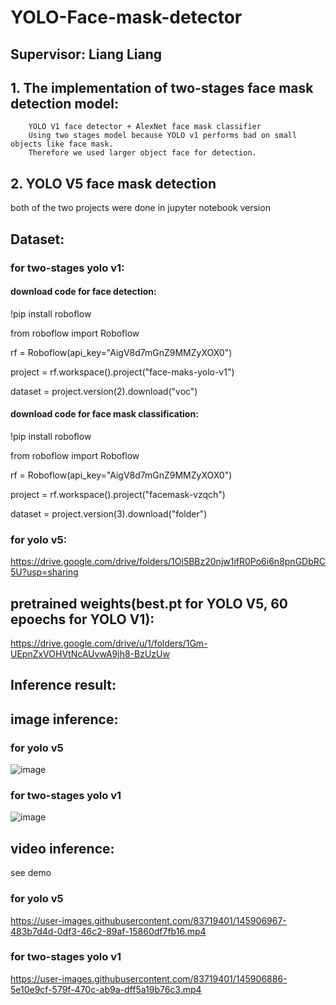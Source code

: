# YOLO-Face-mask-detector 
## Supervisor: Liang Liang
## 1. The implementation of two-stages face mask detection model:
        YOLO V1 face detector + AlexNet face mask classifier
        Using two stages model because YOLO v1 performs bad on small objects like face mask. 
        Therefore we used larger object face for detection.
## 2. YOLO V5 face mask detection
both of the two projects were done in jupyter notebook version
## Dataset:
### for two-stages yolo v1:

#### download code for face detection:
!pip install roboflow

from roboflow import Roboflow

rf = Roboflow(api_key="AigV8d7mGnZ9MMZyXOX0")

project = rf.workspace().project("face-maks-yolo-v1")

dataset = project.version(2).download("voc")

#### download code for face mask classification:
!pip install roboflow

from roboflow import Roboflow

rf = Roboflow(api_key="AigV8d7mGnZ9MMZyXOX0")

project = rf.workspace().project("facemask-vzqch")

dataset = project.version(3).download("folder")

### for yolo v5:
https://drive.google.com/drive/folders/1Ol5BBz20njw1ifR0Po6i6n8pnGDbRC5U?usp=sharing

## pretrained weights(best.pt for YOLO V5, 60 epoechs for YOLO V1):
https://drive.google.com/drive/u/1/folders/1Gm-UEpnZxVOHVtNcAUvwA9jh8-BzUzUw

## Inference result:
## image inference:
### for yolo v5
![image](https://user-images.githubusercontent.com/83719401/145906171-f391a8f9-9a52-4cd4-90b7-9ed4b19ecc6c.png)

### for two-stages yolo v1
![image](https://user-images.githubusercontent.com/83719401/145906164-49d16bbc-7f11-4dbd-8c75-a26ab045ba44.png)

## video inference:
see demo
### for yolo v5
https://user-images.githubusercontent.com/83719401/145906967-483b7d4d-0df3-46c2-89af-15860df7fb16.mp4



### for two-stages yolo v1
https://user-images.githubusercontent.com/83719401/145906886-5e10e9cf-579f-470c-ab9a-dff5a19b76c3.mp4










